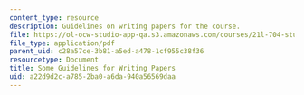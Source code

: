 ```yaml
---
content_type: resource
description: Guidelines on writing papers for the course.
file: https://ol-ocw-studio-app-qa.s3.amazonaws.com/courses/21l-704-studies-in-poetry-does-poetry-matter-fall-2002/a22d9d2ca7852ba0a6da940a56569daa_poetryessays.pdf
file_type: application/pdf
parent_uid: c28a57ce-3b81-a5ed-a478-1cf955c38f36
resourcetype: Document
title: Some Guidelines for Writing Papers
uid: a22d9d2c-a785-2ba0-a6da-940a56569daa
---
```

